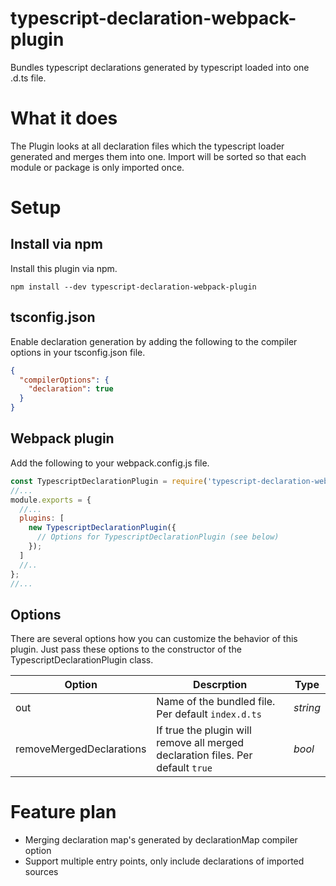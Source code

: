 # typescript-declaration-webpack-plugin
Bundles typescript declarations generated by typescript loaded into one .d.ts file.

# What it does
The Plugin looks at all declaration files which the typescript loader generated and merges them into one.
Import will be sorted so that each module or package is only imported once.

# Setup
## Install via npm
Install this plugin via npm.

```
npm install --dev typescript-declaration-webpack-plugin
```

## tsconfig.json
Enable declaration generation by adding the following to the compiler options in your tsconfig.json file.
```json
{
  "compilerOptions": {
    "declaration": true
  }
}
```

## Webpack plugin
Add the following to your webpack.config.js file.

```javascript
const TypescriptDeclarationPlugin = require('typescript-declaration-webpack-plugin');
//...
module.exports = {
  //...
  plugins: [
    new TypescriptDeclarationPlugin({
      // Options for TypescriptDeclarationPlugin (see below)
    });
  ]
  //..
};
//...
```

## Options
There are several options how you can customize the behavior of this plugin. Just pass these options to the constructor of the TypescriptDeclarationPlugin class.

| Option                   | Descrption                                                                      | Type     |
| ------------------------ | ------------------------------------------------------------------------------- | -------- |
| out                      | Name of the bundled file. Per default `index.d.ts`                              | *string* |
| removeMergedDeclarations | If true the plugin will remove all merged declaration files. Per default `true` | *bool*   |

# Feature plan 

* Merging declaration map's generated by declarationMap compiler option
* Support multiple entry points, only include declarations of imported sources
